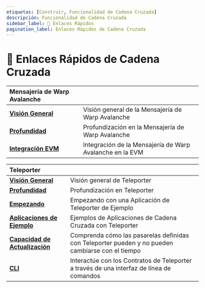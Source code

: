 ```yaml
---
etiquetas: [Construir, Funcionalidad de Cadena Cruzada]
descripción: Funcionalidad de Cadena Cruzada
sidebar_label: 🔗 Enlaces Rápidos
pagination_label: Enlaces Rápidos de Cadena Cruzada
---
```


# 🔗 Enlaces Rápidos de Cadena Cruzada

| Mensajería de Warp Avalanche                                         |                                                   |
| :--------------------------------------------------------------- | :------------------------------------------------ |
| [**Visión General**](/build/cross-chain/awm/overview.md)               | Visión general de la Mensajería de Warp Avalanche              |
| [**Profundidad**](/build/cross-chain/awm/deep-dive.md)             | Profundización en la Mensajería de Warp Avalanche           |
| [**Integración EVM**](/build/cross-chain/awm/evm-integration.md) | Integración de la Mensajería de Warp Avalanche en la EVM |

| Teleporter                                                              |                                                                                     |
| :---------------------------------------------------------------------- | :---------------------------------------------------------------------------------- |
| [**Visión General**](/build/cross-chain/teleporter/overview.md)               | Visión general de Teleporter                                                              |
| [**Profundidad**](/build/cross-chain/teleporter/deep-dive.md)             | Profundización en Teleporter                                                           |
| [**Empezando**](/build/cross-chain/teleporter/getting-started.md) | Empezando con una Aplicación de Teleporter de Ejemplo                              |
| [**Aplicaciones de Ejemplo**](/build/cross-chain/teleporter/examples.md)   | Ejemplos de Aplicaciones de Cadena Cruzada con Teleporter                                     |
| [**Capacidad de Actualización**](/build/cross-chain/teleporter/upgradeability.md)   | Comprenda cómo las pasarelas definidas con Teleporter pueden y no pueden cambiarse con el tiempo |
| [**CLI**](/build/cross-chain/teleporter/cli.md)                         | Interactúe con los Contratos de Teleporter a través de una interfaz de línea de comandos                 |